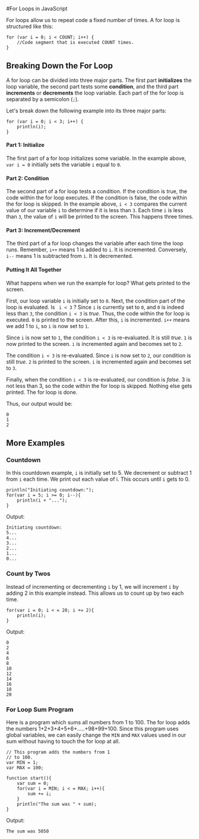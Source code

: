 #For Loops in JavaScript

For loops allow us to repeat code a fixed number of times. A for loop is structured like this:

```
for (var i = 0; i < COUNT; i++) {
    //Code segment that is executed COUNT times.
}
```

## Breaking Down the For Loop

A for loop can be divided into three major parts. The first part **initializes** the loop variable, the second part tests some **condition**, and the third part **increments** or **decrements** the loop variable. Each part of the for loop is separated by a semicolon (`;`). 

Let's break down the following example into its three major parts:

```
for (var i = 0; i < 3; i++) {
    println(i);
}
```

#### Part 1: Initialize

The first part of a for loop initializes some variable. In the example above, `var i = 0` initially sets the variable `i` equal to `0`. 

#### Part 2: Condition

The second part of a for loop tests a condition. If the condition is true, the code within the for loop executes. If the condition is false, the code within the for loop is skipped. In the example above, ``i < 3`` compares the current value of our variable `i` to determine if it is less than `3`. Each time `i` is less than `3`, the value of `i` will be printed to the screen. This happens three times.

#### Part 3: Increment/Decrement

The third part of a for loop changes the variable after each time the loop runs. Remember, `i++` means 1 is added to `i`. It is incremented. Conversely, `i--` means 1 is subtracted from `i`. It is decremented.

#### Putting It All Together

What happens when we run the example for loop? What gets printed to the screen. 

First, our loop variable `i` is initially set to `0`. Next, the condition part of the loop is evaluated. Is `
i < 3`
? Since `i` is currently set to `0`, and `0` is indeed less than `3`, the condition `i < 3` is *true*. Thus, the code within the for loop is executed. `0` is printed to the screen. After this, `i` is incremented. `i++` means we add 1 to `i`, so `i` is now set to `1`.

Since `i` is now set to `1`, the condition `i < 3` is re-evaluated. It is still *true*. `1` is now printed to the screen. `i` is incremented again and becomes set to `2`.

The condition `i < 3` is re-evaluated. Since `i` is now set to `2`, our condition is still *true*. `2` is printed to the screen. `i` is incremented again and becomes set to `3`.

Finally, when the condition `i < 3` is re-evaluated, our condition is *false*. 3 is not less than 3, so the code within the for loop is skipped. Nothing else gets printed. The for loop is done.

Thus, our output would be:

```
0
1
2
```

## More Examples

### Countdown

In this countdown example, `i` is initially set to 5. We decrement or subtract 1 from `i` each time. We print out each value of i. This occurs until `i` gets to 0.

```
println("Initiating countdown:");
for(var i = 5; i >= 0; i--){
	println(i + "...");
}
```
Output:
```
Initiating countdown:
5...
4...
3...
2...
1...
0...
```

### Count by Twos

Instead of incrementing or decrementing `i` by 1, we will increment `i` by adding 2 in this example instead. This allows us to count up by two each time.

```
for(var i = 0; i < = 20; i += 2){
	println(i);
}
```
Output:
```
0
2
4
6
8
10
12
14
16
18
20
```

### For Loop Sum Program

Here is a program which sums all numbers from 1 to 100. The for loop adds the numbers 1+2+3+4+5+6+.....+98+99+100. Since this program uses global variables, we can easily change the `MIN` and `MAX` values used in our sum without having to touch the for loop at all.

```
// This program adds the numbers from 1
// to 100.
var MIN = 1;
var MAX = 100;

function start(){
	var sum = 0;
	for(var i = MIN; i < = MAX; i++){
		sum += i;
	}
	println("The sum was " + sum);
}
```
Output:
```
The sum was 5050
```




